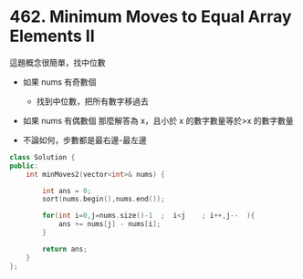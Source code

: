 # 462. Minimum Moves to Equal Array Elements II

這題概念很簡單，找中位數

- 如果 nums 有奇數個
  - 找到中位數，把所有數字移過去
- 如果 nums 有偶數個
  那麼解答為 x，且小於 x 的數字數量等於>x 的數字數量

- 不論如何，步數都是最右邊-最左邊

```c++
class Solution {
public:
    int minMoves2(vector<int>& nums) {

        int ans = 0;
        sort(nums.begin(),nums.end());

        for(int i=0,j=nums.size()-1  ;  i<j    ; i++,j--  ){
            ans += nums[j] - nums[i];
        }

        return ans;
    }
};
```
